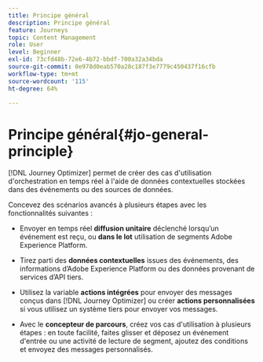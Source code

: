 ```yaml
---
title: Principe général
description: Principe général
feature: Journeys
topic: Content Management
role: User
level: Beginner
exl-id: 73cfd48b-72e6-4b72-bbdf-700a32a34bda
source-git-commit: 0e978d0eab570a28c187f3e7779c450437f16cfb
workflow-type: tm+mt
source-wordcount: '115'
ht-degree: 64%

---
```


# Principe général{#jo-general-principle}

[!DNL Journey Optimizer] permet de créer des cas d&#39;utilisation d&#39;orchestration en temps réel à l&#39;aide de données contextuelles stockées dans des événements ou des sources de données.

Concevez des scénarios avancés à plusieurs étapes avec les fonctionnalités suivantes :

* Envoyer en temps réel **diffusion unitaire** déclenché lorsqu’un événement est reçu, ou **dans le lot** utilisation de segments Adobe Experience Platform.

* Tirez parti des **données contextuelles** issues des événements, des informations d’Adobe Experience Platform ou des données provenant de services d’API tiers.

* Utilisez la variable **actions intégrées** pour envoyer des messages conçus dans [!DNL Journey Optimizer] ou créer **actions personnalisées** si vous utilisez un système tiers pour envoyer vos messages.

* Avec le **concepteur de parcours**, créez vos cas d&#39;utilisation à plusieurs étapes : en toute facilité, faites glisser et déposez un événement d&#39;entrée ou une activité de lecture de segment, ajoutez des conditions et envoyez des messages personnalisés.
